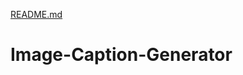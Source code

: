 [README.md](https://github.com/snowflake-12/Image-Caption-Generator/files/7078442/README.md)
# Image-Caption-Generator
